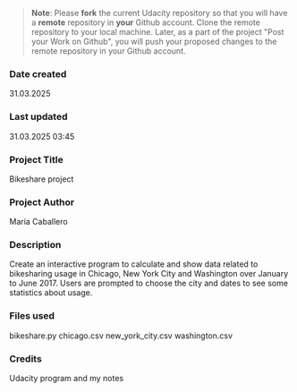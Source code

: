 >**Note**: Please **fork** the current Udacity repository so that you will have a **remote** repository in **your** Github account. Clone the remote repository to your local machine. Later, as a part of the project "Post your Work on Github", you will push your proposed changes to the remote repository in your Github account.

### Date created
31.03.2025

### Last updated
31.03.2025 03:45

### Project Title
Bikeshare project

### Project Author
Maria Caballero

### Description
Create an interactive program to calculate and show data related to bikesharing usage in Chicago, New York City and Washington over January to June 2017. Users are prompted to choose the city and dates to see some statistics about usage.

### Files used
bikeshare.py
chicago.csv
new_york_city.csv
washington.csv

### Credits
Udacity program and my notes

